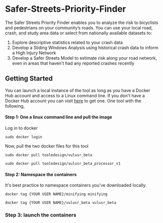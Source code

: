 # Safer-Streets-Priority-Finder

The Safer Streets Priority Finder enables you to analyze the risk to bicyclists and pedestrians on your community’s roads. You can use your local road, crash, and study area data or select from nationally available datasets to:

1. Explore descriptive statistics related to your crash data
2. Develop a Sliding Windows Analysis using historical crash data to inform a High Injury Network
3. Develop a Safer Streets Model to estimate risk along your road network, even in areas that haven't had any reported crashes recently

## Getting Started 

You can launch a local instance of the tool as long as you have a Docker Hub account and access to a Linux command line. If you don't have a Docker Hub account you can visit [here](https://hub.docker.com/) to get one. One  tool with the following, 

#### Step 1: One a linux command line and pull the image 

Log in to docker 

```sudo docker login```

Now, pull the two docker files for this tool

```sudo docker pull tooledesign/vulusr_beta```

```sudo docker pull tooledesign/vulusr_beta_processor_v1```
#### Step 2: Namespace the containers 

It's best practice to namespace containers you've downloaded locally. 

```docker tag {YOUR USER NAME}/minifying minifying```

```docker tag {YOUR USER NAME}/vulusr_beta vulusr_beta```

### Step 3: launch the containers 